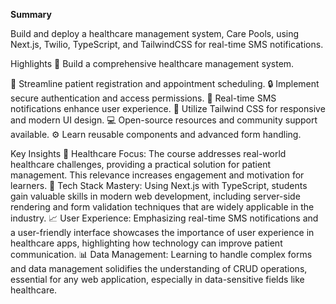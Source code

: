 **Summary**

Build and deploy a healthcare management system, Care Pools, using Next.js, Twilio, TypeScript, and TailwindCSS for real-time SMS notifications.

Highlights
🚀 Build a comprehensive healthcare management system.

📅 Streamline patient registration and appointment scheduling.
🔒 Implement secure authentication and access permissions.
📱 Real-time SMS notifications enhance user experience.
🎨 Utilize Tailwind CSS for responsive and modern UI design.
💻 Open-source resources and community support available.
⚙️ Learn reusable components and advanced form handling.

Key Insights
🏥 Healthcare Focus: The course addresses real-world healthcare challenges, providing a practical solution for patient management. This relevance increases engagement and motivation for learners.
🔧 Tech Stack Mastery: Using Next.js with TypeScript, students gain valuable skills in modern web development, including server-side rendering and form validation techniques that are widely applicable in the industry.
📈 User Experience: Emphasizing real-time SMS notifications and a user-friendly interface showcases the importance of user experience in healthcare apps, highlighting how technology can improve patient communication.
📊 Data Management: Learning to handle complex forms and data management solidifies the understanding of CRUD operations, essential for any web application, especially in data-sensitive fields like healthcare.
